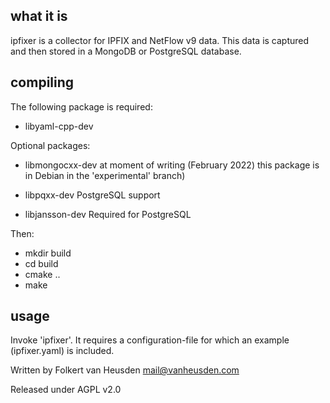what it is
----------

ipfixer is a collector for IPFIX and NetFlow v9 data.
This data is captured and then stored in a MongoDB or
PostgreSQL database.


compiling
---------

The following package is required:

 * libyaml-cpp-dev

Optional packages:

 * libmongocxx-dev  at moment of writing (February
                    2022) this package is in Debian
                    in the 'experimental' branch)

 * libpqxx-dev      PostgreSQL support
 * libjansson-dev   Required for PostgreSQL


Then:

 * mkdir build
 * cd build
 * cmake ..
 * make


usage
-----

Invoke 'ipfixer'. It requires a configuration-file
for which an example (ipfixer.yaml) is included.


Written by Folkert van Heusden <mail@vanheusden.com>

Released under AGPL v2.0
